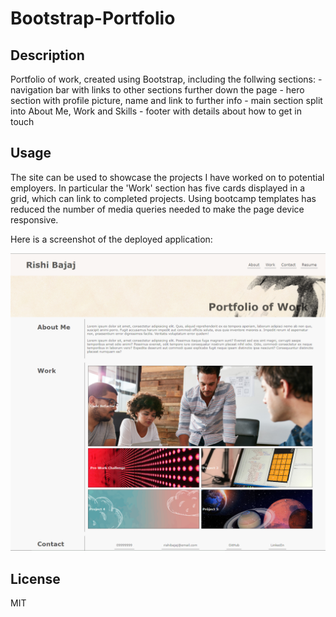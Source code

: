 # Bootstrap-Portfolio

## Description
Portfolio of work, created using Bootstrap, including the follwing sections:
    - navigation bar with links to other sections further down the page
    - hero section with profile picture, name and link to further info
    - main section split into About Me, Work and Skills
    - footer with details about how to get in touch

## Usage

The site can be used to showcase the projects I have worked on to potential employers. In particular the 'Work' section has five cards displayed in a grid, which can link to completed projects. Using bootcamp templates has reduced the number of media queries needed to make the page device responsive.

Here is a screenshot of the deployed application:

![Screenshot of Bootstrap-Portfolio Webpage](./images/Bootstrap-Portfolio-Screenshot.png)

## License

MIT
